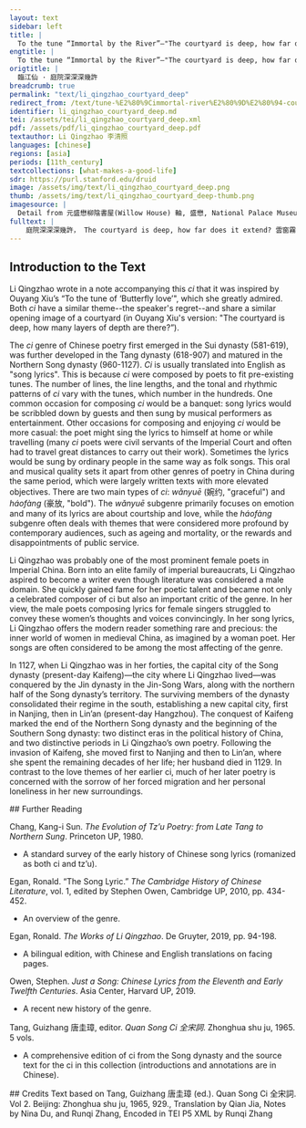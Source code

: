 ```yaml
---
layout: text
sidebar: left
title: |
  To the tune “Immortal by the River”—"The courtyard is deep, how far does it extend | 臨江仙 · 庭院深深深幾許
engtitle: |
  To the tune “Immortal by the River”—"The courtyard is deep, how far does it extend
origtitle: |
  臨江仙 · 庭院深深深幾許
breadcrumb: true
permalink: "text/li_qingzhao_courtyard_deep"
redirect_from: /text/tune-%E2%80%9Cimmortal-river%E2%80%9D%E2%80%94-courtyard-deep-how-far-does-it-extend
identifier: li_qingzhao_courtyard_deep.md
tei: /assets/tei/li_qingzhao_courtyard_deep.xml
pdf: /assets/pdf/li_qingzhao_courtyard_deep.pdf
textauthor: Li Qingzhao 李清照
languages: [chinese]
regions: [asia]
periods: [11th_century]
textcollections: [what-makes-a-good-life]
sdr: https://purl.stanford.edu/druid 
image: /assets/img/text/li_qingzhao_courtyard_deep.png
thumb: /assets/img/text/li_qingzhao_courtyard_deep-thumb.png
imagesource: |
  Detail from 元盛懋柳陰書屋(Willow House) 軸, 盛懋, National Palace Museum, Accession Number: K2A002974N000000000PAA [Public Domain]
fulltext: |
    庭院深深深幾許， The courtyard is deep, how far does it extend? 雲窗霧閣常扃。 The windows and chambers, wrapped in mist, are always shut. 柳梢梅萼漸分明。 New willow shoots and plum blossoms grow. 春歸秣陵樹， Spring returns to the trees of Moling; 人客建康城。 I am a stranger in Jiankang CityBoth Moling and Jiankang are alternative names for the city of Nanjing, which is located in present-day Jiangsu Province, China.. 感月吟風多少事， Moved by the moon and chanting to the wind, how many things have happened! 如今老去無成。 Now I am old and have achieved nothing.  誰憐憔悴更凋零。 Who would pity thin and withered me? 試燈無意思， I have no interest in the lantern trialThe fifth day of the first month in the lunar calendar is the Lantern Festival, which is celebrated with grand lantern displays. These displays are practiced beforehand in “lantern trials.”, 踏雪沒心情。 I am not in the mood to walk through the snow. 
--- 
```

## Introduction to the Text 
<p>Li Qingzhao wrote in a note accompanying this <em>ci</em> that it was inspired by Ouyang Xiu’s “To the tune of ‘Butterfly love’", which she greatly admired. Both <em>ci</em> have a similar theme--the speaker's regret--and share a similar opening image of a courtyard (in Ouyang Xiu's version: "The courtyard is deep, how many layers of depth are there?”).</p> <p>The <em>ci</em> genre of Chinese poetry first emerged in the Sui dynasty (581-619), was further developed in the Tang dynasty (618-907) and matured in the Northern Song dynasty (960-1127). <em>Ci</em> is usually translated into English as "song lyrics". This is because <em>ci</em> were composed by poets to fit pre-existing tunes. The number of lines, the line lengths, and the tonal and rhythmic patterns of <em>ci</em> vary with the tunes, which number in the hundreds. One common occasion for composing <em>ci</em> would be a banquet: song lyrics would be scribbled down by guests and then sung by musical performers as entertainment. Other occasions for composing and enjoying <em>ci</em> would be more casual: the poet might sing the lyrics to himself at home or while travelling (many <em>ci</em> poets were civil servants of the Imperial Court and often had to travel great distances to carry out their work). Sometimes the lyrics would be sung by ordinary people in the same way as folk songs. This oral and musical quality sets it apart from other genres of poetry in China during the same period, which were largely written texts with more elevated objectives. There are two main types of <em>ci</em>: <em>wǎnyuē</em> (婉约, "graceful") and <em>háofàng</em> (豪放, "bold"). The <em>wǎnyuē</em> subgenre primarily focuses on emotion and many of its lyrics are about courtship and love, while the<em> háofàng</em> subgenre often deals with themes that were considered more profound by contemporary audiences, such as ageing and mortality, or the rewards and disappointments of public service.</p> <p>Li Qingzhao was probably one of the most prominent female poets in Imperial China. Born into an elite family of imperial bureaucrats, Li Qingzhao aspired to become a writer even though literature was considered a male domain. She quickly gained fame for her poetic talent and became not only a celebrated composer of ci but also an important critic of the genre. In her view, the male poets composing lyrics for female singers struggled to convey these women’s thoughts and voices convincingly. In her song lyrics, Li Qingzhao offers the modern reader something rare and precious: the inner world of women in medieval China, as imagined by a woman poet. Her songs are often considered to be among the most affecting of the genre.</p> <p>In 1127, when Li Qingzhao was in her forties, the capital city of the Song dynasty (present-day Kaifeng)—the city where Li Qingzhao lived—was conquered by the Jin dynasty in the Jin-Song Wars, along with the northern half of the Song dynasty’s territory. The surviving members of the dynasty consolidated their regime in the south, establishing a new capital city, first in Nanjing, then in Lin’an (present-day Hangzhou). The conquest of Kaifeng marked the end of the Northern Song dynasty and the beginning of the Southern Song dynasty: two distinct eras in the political history of China, and two distinctive periods in Li Qingzhao’s own poetry. Following the invasion of Kaifeng, she moved first to Nanjing and then to Lin’an, where she spent the remaining decades of her life; her husband died in 1129. In contrast to the love themes of her earlier ci, much of her later poetry is concerned with the sorrow of her forced migration and her personal loneliness in her new surroundings.</p>
## Further Reading 
<p>Chang, Kang-i Sun. <em>The Evolution of Tz’u Poetry: from Late Tang to Northern Sung</em>. Princeton UP, 1980.</p> <ul> <li>A standard survey of the early history of Chinese song lyrics (romanized as both ci and tz’u).</li> </ul> <p>Egan, Ronald. “The Song Lyric.” <em>The Cambridge History of Chinese Literature</em>, vol. 1, edited by Stephen Owen, Cambridge UP, 2010, pp. 434-452.</p> <ul> <li>An overview of the genre.</li> </ul> <p>Egan, Ronald. <em>The Works of Li Qingzhao</em>. De Gruyter, 2019, pp. 94-198.</p> <ul> <li>A bilingual edition, with Chinese and English translations on facing pages.</li> </ul> <p>Owen, Stephen. <em>Just a Song: Chinese Lyrics from the Eleventh and Early Twelfth Centuries</em>. Asia Center, Harvard UP, 2019.</p> <ul> <li>A recent new history of the genre.</li> </ul> <p>Tang, Guizhang 唐圭璋, editor. <em>Quan Song Ci 全宋詞</em>. Zhonghua shu ju, 1965. 5 vols.</p> <ul> <li>A comprehensive edition of ci from the Song dynasty and the source text for the ci in this collection (introductions and annotations are in Chinese).</li> </ul>
## Credits
Text based on Tang, Guizhang 唐圭璋 (ed.). Quan Song Ci 全宋詞. Vol 2. Beijing: Zhonghua shu ju, 1965, 929., Translation by Qian Jia, Notes by Nina Du,  and Runqi Zhang, Encoded in TEI P5 XML by Runqi Zhang
